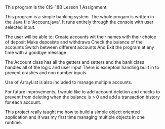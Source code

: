 This program is the CIS-18B Lesson 1 Assignment. 

This program is a simple banking system. The whole progam is written in the Java file 'Account.java'.
It runs entirely through the console with user selected input. 

The user will be able to: 
Create accounts wit their names with their choice of deposit
Make deposists and withdraws
Check the balance of the accounts
Switch between different accounts 
And Exit the program at any time with a goodbye message

The Account class has all the getters and setters and the bank class handles all of the logic and user input 
There is exceptoin handling built in to prevent crashes and non number inputs

Use of ArrayList is also included to manage multiple accounts. 

For future improvements, 
I would like to add account deletion and checks to prevent from deleting when the balance is > 0 and add a transaction history for each account.

This project really taught me how to build a simple object oriented application and it was my first time managing multiple objects in one runtime. 

